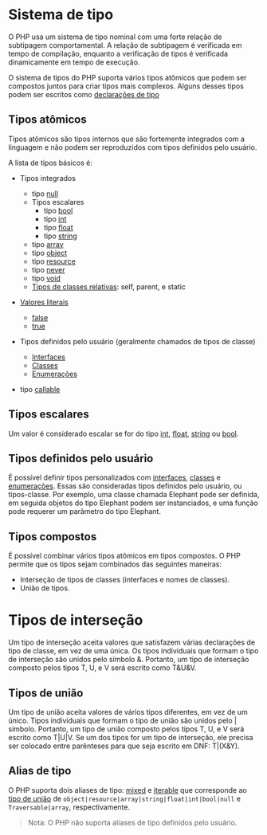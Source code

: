 # Sistema de tipo

O PHP usa um sistema de tipo nominal com uma forte relação de subtipagem comportamental. A relação de subtipagem é verificada em tempo de compilação, enquanto a verificação de tipos é verificada dinamicamente em tempo de execução.

O sistema de tipos do PHP suporta vários tipos atômicos que podem ser compostos juntos para criar tipos mais complexos. Alguns desses tipos podem ser escritos como [declarações de tipo](https://www.php.net/manual/pt_BR/language.types.declarations.php)

## Tipos atômicos

Tipos atômicos são tipos internos que são fortemente integrados com a linguagem e não podem ser reproduzidos com tipos definidos pelo usuário.

A lista de tipos básicos é:

- Tipos integrados
	- tipo [null](https://www.php.net/manual/pt_BR/language.types.null.php)
	- Tipos escalares
	  - tipo [bool](https://www.php.net/manual/pt_BR/language.types.boolean.php)
	  - tipo [int](https://www.php.net/manual/pt_BR/language.types.integer.php)
	  - tipo [float](https://www.php.net/manual/pt_BR/language.types.float.php)
	  - tipo [string](https://www.php.net/manual/pt_BR/language.types.string.php)
	- tipo [array](https://www.php.net/manual/pt_BR/language.types.array.php)
	- tipo [object](https://www.php.net/manual/pt_BR/language.types.object.php)
	- tipo [resource](https://www.php.net/manual/pt_BR/language.types.resource.php)
	- tipo [never](https://www.php.net/manual/pt_BR/language.types.never.php)
	- tipo [void](https://www.php.net/manual/pt_BR/language.types.void.php)
	- [Tipos de classes relativas](https://www.php.net/manual/pt_BR/language.types.relative-class-types.php): self, parent, e static

- [Valores literais](https://www.php.net/manual/pt_BR/language.types.value.php)
  - [false](https://www.php.net/manual/pt_BR/language.types.value.php)
  - [true](https://www.php.net/manual/pt_BR/language.types.value.php)

- Tipos definidos pelo usuário (geralmente chamados de tipos de classe)
  - [Interfaces](https://www.php.net/manual/pt_BR/language.oop5.interfaces.php)
  - [Classes](https://www.php.net/manual/pt_BR/language.oop5.basic.php#language.oop5.basic.class)
  - [Enumerações](https://www.php.net/manual/pt_BR/language.types.enumerations.php)

- tipo [callable](https://www.php.net/manual/pt_BR/language.types.callable.php)

## Tipos escalares

Um valor é considerado escalar se for do tipo [int](https://www.php.net/manual/pt_BR/language.types.integer.php), [float](https://www.php.net/manual/pt_BR/language.types.float.php), [string](https://www.php.net/manual/pt_BR/language.types.string.php) ou [bool](https://www.php.net/manual/pt_BR/language.types.boolean.php).

## Tipos definidos pelo usuário

É possível definir tipos personalizados com [interfaces](https://www.php.net/manual/pt_BR/language.oop5.interfaces.php), [classes](https://www.php.net/manual/pt_BR/language.oop5.basic.php#language.oop5.basic.class) e [enumerações](https://www.php.net/manual/pt_BR/language.types.enumerations.php). Essas são consideradas tipos definidos pelo usuário, ou tipos-classe. Por exemplo, uma classe chamada Elephant pode ser definida, em seguida objetos do tipo Elephant podem ser instanciados, e uma função pode requerer um parâmetro do tipo Elephant.

## Tipos compostos

É possível combinar vários tipos atômicos em tipos compostos. O PHP permite que os tipos sejam combinados das seguintes maneiras:

- Interseção de tipos de classes (interfaces e nomes de classes).
- União de tipos.

# Tipos de interseção

Um tipo de interseção aceita valores que satisfazem várias declarações de tipo de classe, em vez de uma única. Os tipos individuais que formam o tipo de interseção são unidos pelo símbolo &. Portanto, um tipo de interseção composto pelos tipos T, U, e V será escrito como T&U&V.

## Tipos de união

Um tipo de união aceita valores de vários tipos diferentes, em vez de um único. Tipos individuais que formam o tipo de união são unidos pelo | símbolo. Portanto, um tipo de união composto pelos tipos T, U, e V será escrito como T|U|V. Se um dos tipos for um tipo de interseção, ele precisa ser colocado entre parênteses para que seja escrito em DNF: T|(X&Y).

## Alias de tipo

O PHP suporta dois aliases de tipo: [mixed](https://www.php.net/manual/pt_BR/language.types.mixed.php) e [iterable](https://www.php.net/manual/pt_BR/language.types.iterable.php) que corresponde ao [tipo de união](https://www.php.net/manual/pt_BR/language.types.type-system.php#language.types.type-system.composite.union) de `object|resource|array|string|float|int|bool|null` e `Traversable|array`, respectivamente.

> Nota: O PHP não suporta aliases de tipo definidos pelo usuário.